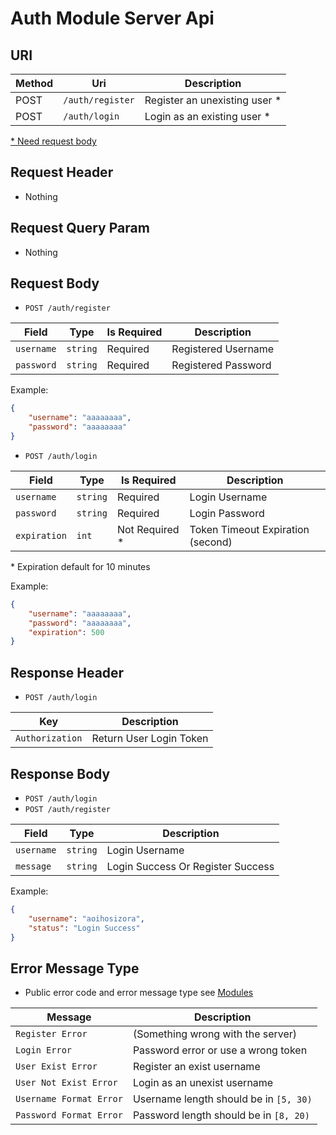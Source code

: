 # Auth Module Server Api

## URI

|Method|Uri|Description|
|--|--|--|
|POST|`/auth/register`|Register an unexisting user \*|
|POST|`/auth/login`|Login as an existing user \*|

[\* Need request body](https://github.com/Aoi-hosizora/Biji_BackEnd/blob/master/app/Modules/Auth/readme.md#request-body)

## Request Header

+ Nothing

## Request Query Param

+ Nothing

## Request Body

+ `POST /auth/register`

|Field|Type|Is Required|Description|
|--|--|--|--|
|`username`|`string`|Required|Registered Username|
|`password`|`string`|Required|Registered Password|

Example:

```json
{
    "username": "aaaaaaaa",
    "password": "aaaaaaaa"
} 
```

+ `POST /auth/login`

|Field|Type|Is Required|Description|
|--|--|--|--|
|`username`|`string`|Required|Login Username|
|`password`|`string`|Required|Login Password|
|`expiration`|`int`|Not Required \*|Token Timeout Expiration (second)|

\* Expiration default for 10 minutes

Example:

```json
{
    "username": "aaaaaaaa",
    "password": "aaaaaaaa",
    "expiration": 500
} 
```

## Response Header

+ `POST /auth/login`

|Key|Description|
|--|--|
|`Authorization`|Return User Login Token|

## Response Body

+ `POST /auth/login`
+ `POST /auth/register`

|Field|Type|Description|
|--|--|--|
|`username`|`string`|Login Username|
|`message`|`string`|Login Success Or Register Success|

Example:

```json
{
    "username": "aoihosizora",
    "status": "Login Success"
}
```

## Error Message Type

+ Public error code and error message type see [Modules](https://github.com/Aoi-hosizora/Biji_BackEnd/blob/master/app/Modules/readme.md)

|Message|Description|
|--|--|
|`Register Error`|(Something wrong with the server)|
|`Login Error`|Password error or use a wrong token|
|`User Exist Error`|Register an exist username|
|`User Not Exist Error`|Login as an unexist username|
|`Username Format Error`|Username length should be in `[5, 30)`|
|`Password Format Error`|Password length should be in `[8, 20)`|